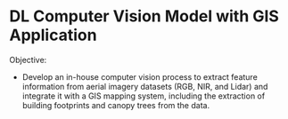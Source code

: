 # DL Computer Vision Model with GIS Application
Objective:
 - Develop an in-house computer vision process to extract feature information from aerial imagery datasets (RGB, NIR, and Lidar) and integrate it with a GIS mapping system, including the extraction of building footprints and canopy trees from the data.
   
